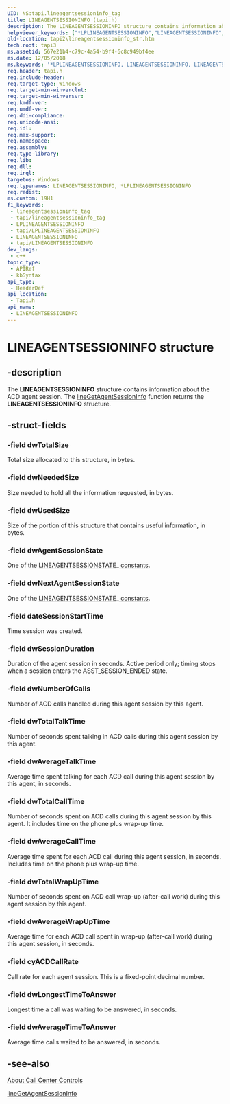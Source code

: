 ```yaml
---
UID: NS:tapi.lineagentsessioninfo_tag
title: LINEAGENTSESSIONINFO (tapi.h)
description: The LINEAGENTSESSIONINFO structure contains information about the ACD agent session. The lineGetAgentSessionInfo function returns the LINEAGENTSESSIONINFO structure.
helpviewer_keywords: ["*LPLINEAGENTSESSIONINFO","LINEAGENTSESSIONINFO","LINEAGENTSESSIONINFO structure [TAPI 2.2]","LPLINEAGENTSESSIONINFO","LPLINEAGENTSESSIONINFO structure pointer [TAPI 2.2]","_tapi2_lineagentsessioninfo_str","tapi/LINEAGENTSESSIONINFO","tapi/LPLINEAGENTSESSIONINFO","tapi2.lineagentsessioninfo_str"]
old-location: tapi2\lineagentsessioninfo_str.htm
tech.root: tapi3
ms.assetid: 567e21b4-c79c-4a54-b9f4-6c8c949bf4ee
ms.date: 12/05/2018
ms.keywords: '*LPLINEAGENTSESSIONINFO, LINEAGENTSESSIONINFO, LINEAGENTSESSIONINFO structure [TAPI 2.2], LPLINEAGENTSESSIONINFO, LPLINEAGENTSESSIONINFO structure pointer [TAPI 2.2], _tapi2_lineagentsessioninfo_str, tapi/LINEAGENTSESSIONINFO, tapi/LPLINEAGENTSESSIONINFO, tapi2.lineagentsessioninfo_str'
req.header: tapi.h
req.include-header: 
req.target-type: Windows
req.target-min-winverclnt: 
req.target-min-winversvr: 
req.kmdf-ver: 
req.umdf-ver: 
req.ddi-compliance: 
req.unicode-ansi: 
req.idl: 
req.max-support: 
req.namespace: 
req.assembly: 
req.type-library: 
req.lib: 
req.dll: 
req.irql: 
targetos: Windows
req.typenames: LINEAGENTSESSIONINFO, *LPLINEAGENTSESSIONINFO
req.redist: 
ms.custom: 19H1
f1_keywords:
 - lineagentsessioninfo_tag
 - tapi/lineagentsessioninfo_tag
 - LPLINEAGENTSESSIONINFO
 - tapi/LPLINEAGENTSESSIONINFO
 - LINEAGENTSESSIONINFO
 - tapi/LINEAGENTSESSIONINFO
dev_langs:
 - c++
topic_type:
 - APIRef
 - kbSyntax
api_type:
 - HeaderDef
api_location:
 - Tapi.h
api_name:
 - LINEAGENTSESSIONINFO
---
```


# LINEAGENTSESSIONINFO structure


## -description

The 
<b>LINEAGENTSESSIONINFO</b> structure contains information about the ACD agent session. The 
<a href="/windows/desktop/api/tapi/nf-tapi-linegetagentsessioninfo">lineGetAgentSessionInfo</a> function returns the 
<b>LINEAGENTSESSIONINFO</b> structure.

## -struct-fields

### -field dwTotalSize

Total size allocated to this structure, in bytes.

### -field dwNeededSize

Size needed to hold all the information requested, in bytes.

### -field dwUsedSize

Size of the portion of this structure that contains useful information, in bytes.

### -field dwAgentSessionState

One of the 
<a href="/windows/desktop/Tapi/lineagentsessionstate--constants">LINEAGENTSESSIONSTATE_ constants</a>.

### -field dwNextAgentSessionState

One of the 
<a href="/windows/desktop/Tapi/lineagentsessionstate--constants">LINEAGENTSESSIONSTATE_ constants</a>.

### -field dateSessionStartTime

Time session was created.

### -field dwSessionDuration

Duration of the agent session in seconds. Active period only; timing stops when a session enters the ASST_SESSION_ENDED state.

### -field dwNumberOfCalls

Number of ACD calls handled during this agent session by this agent.

### -field dwTotalTalkTime

Number of seconds spent talking in ACD calls during this agent session by this agent.

### -field dwAverageTalkTime

Average time spent talking for each ACD call during this agent session by this agent, in seconds.

### -field dwTotalCallTime

Number of seconds spent on ACD calls during this agent session by this agent. It includes time on the phone plus wrap-up time.

### -field dwAverageCallTime

Average time spent for each ACD call during this agent session, in seconds. Includes time on the phone plus wrap-up time.

### -field dwTotalWrapUpTime

Number of seconds spent on ACD call wrap-up (after-call work) during this agent session by this agent.

### -field dwAverageWrapUpTime

Average time for each ACD call spent in wrap-up (after-call work) during this agent session, in seconds.

### -field cyACDCallRate

Call rate for each agent session. This is a fixed-point decimal number.

### -field dwLongestTimeToAnswer

Longest time a call was waiting to be answered, in seconds.

### -field dwAverageTimeToAnswer

Average time calls waited to be answered, in seconds.

## -see-also

<a href="/windows/desktop/Tapi/about-call-center-controls">About Call Center Controls</a>



<a href="/windows/desktop/api/tapi/nf-tapi-linegetagentsessioninfo">lineGetAgentSessionInfo</a>